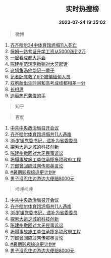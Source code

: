 <div align="center"><h2>实时热搜榜</h2><h4>2023-07-24 19:35:02</h4></div>

> 微博  

1. [齐齐哈尔34中体育馆坍塌11人死亡](https://s.weibo.com/weibo?q=%23%E9%BD%90%E9%BD%90%E5%93%88%E5%B0%9434%E4%B8%AD%E4%BD%93%E8%82%B2%E9%A6%86%E5%9D%8D%E5%A1%8C11%E4%BA%BA%E6%AD%BB%E4%BA%A1%23&t=31&band_rank=1&Refer=top)<br />
2. [保姆一路考证升学工资从5000涨到2万](https://s.weibo.com/weibo?q=%23%E4%BF%9D%E5%A7%86%E4%B8%80%E8%B7%AF%E8%80%83%E8%AF%81%E5%8D%87%E5%AD%A6%E5%B7%A5%E8%B5%84%E4%BB%8E5000%E6%B6%A8%E5%88%B02%E4%B8%87%23&t=31&band_rank=2&Refer=top)<br />
3. [一起看成都大运会](https://s.weibo.com/weibo?q=%23%E4%B8%80%E8%B5%B7%E7%9C%8B%E6%88%90%E9%83%BD%E5%A4%A7%E8%BF%90%E4%BC%9A%23&t=31&band_rank=3&Refer=top)<br />
4. [陈建州范玮琪撤销对大牙起诉](https://s.weibo.com/weibo?q=%23%E9%99%88%E5%BB%BA%E5%B7%9E%E8%8C%83%E7%8E%AE%E7%90%AA%E6%92%A4%E9%94%80%E5%AF%B9%E5%A4%A7%E7%89%99%E8%B5%B7%E8%AF%89%23&t=31&band_rank=4&Refer=top)<br />
5. [这锅鱼汤他能记一辈子](https://s.weibo.com/weibo?q=%23%E8%BF%99%E9%94%85%E9%B1%BC%E6%B1%A4%E4%BB%96%E8%83%BD%E8%AE%B0%E4%B8%80%E8%BE%88%E5%AD%90%23&t=31&band_rank=5&Refer=top)<br />
6. [记者卧底救了6个被骗缅甸人员](https://s.weibo.com/weibo?q=%E8%AE%B0%E8%80%85%E5%8D%A7%E5%BA%95%E6%95%91%E4%BA%866%E4%B8%AA%E8%A2%AB%E9%AA%97%E7%BC%85%E7%94%B8%E4%BA%BA%E5%91%98&t=31&band_rank=6&Refer=top)<br />
7. [双胞胎出生时间和高考成绩都相差一分](https://s.weibo.com/weibo?q=%23%E5%8F%8C%E8%83%9E%E8%83%8E%E5%87%BA%E7%94%9F%E6%97%B6%E9%97%B4%E5%92%8C%E9%AB%98%E8%80%83%E6%88%90%E7%BB%A9%E9%83%BD%E7%9B%B8%E5%B7%AE%E4%B8%80%E5%88%86%23&t=31&band_rank=7&Refer=top)<br />
8. [长相思](https://s.weibo.com/weibo?q=%E9%95%BF%E7%9B%B8%E6%80%9D&t=31&band_rank=8&Refer=top)<br />
9. [迪丽热巴龚俊的手](https://s.weibo.com/weibo?q=%23%E8%BF%AA%E4%B8%BD%E7%83%AD%E5%B7%B4%E9%BE%9A%E4%BF%8A%E7%9A%84%E6%89%8B%23&t=31&band_rank=9&Refer=top)<br />

> 知乎  


> 百度  

1. [中共中央政治局召开会议](https://www.baidu.com/s?wd=%E4%B8%AD%E5%85%B1%E4%B8%AD%E5%A4%AE%E6%94%BF%E6%B2%BB%E5%B1%80%E5%8F%AC%E5%BC%80%E4%BC%9A%E8%AE%AE&sa=fyb_news&rsv_dl=fyb_news)<br />
2. [齐齐哈尔体育馆坍塌共11人遇难](https://www.baidu.com/s?wd=%E9%BD%90%E9%BD%90%E5%93%88%E5%B0%94%E4%BD%93%E8%82%B2%E9%A6%86%E5%9D%8D%E5%A1%8C%E5%85%B111%E4%BA%BA%E9%81%87%E9%9A%BE&sa=fyb_news&rsv_dl=fyb_news)<br />
3. [35岁镇党委书记，递补为省委委员](https://www.baidu.com/s?wd=35%E5%B2%81%E9%95%87%E5%85%9A%E5%A7%94%E4%B9%A6%E8%AE%B0%EF%BC%8C%E9%80%92%E8%A1%A5%E4%B8%BA%E7%9C%81%E5%A7%94%E5%A7%94%E5%91%98&sa=fyb_news&rsv_dl=fyb_news)<br />
4. [探索大运之城的科技创新](https://www.baidu.com/s?wd=%E6%8E%A2%E7%B4%A2%E5%A4%A7%E8%BF%90%E4%B9%8B%E5%9F%8E%E7%9A%84%E7%A7%91%E6%8A%80%E5%88%9B%E6%96%B0&sa=fyb_news&rsv_dl=fyb_news)<br />
5. [陈建州撤回对大牙民事诉讼](https://www.baidu.com/s?wd=%E9%99%88%E5%BB%BA%E5%B7%9E%E6%92%A4%E5%9B%9E%E5%AF%B9%E5%A4%A7%E7%89%99%E6%B0%91%E4%BA%8B%E8%AF%89%E8%AE%BC&sa=fyb_news&rsv_dl=fyb_news)<br />
6. [坍塌事故施工单位承揽多项政府工程](https://www.baidu.com/s?wd=%E5%9D%8D%E5%A1%8C%E4%BA%8B%E6%95%85%E6%96%BD%E5%B7%A5%E5%8D%95%E4%BD%8D%E6%89%BF%E6%8F%BD%E5%A4%9A%E9%A1%B9%E6%94%BF%E5%BA%9C%E5%B7%A5%E7%A8%8B&sa=fyb_news&rsv_dl=fyb_news)<br />
7. [刀郎曾回应过网传那英言论](https://www.baidu.com/s?wd=%E5%88%80%E9%83%8E%E6%9B%BE%E5%9B%9E%E5%BA%94%E8%BF%87%E7%BD%91%E4%BC%A0%E9%82%A3%E8%8B%B1%E8%A8%80%E8%AE%BA&sa=fyb_news&rsv_dl=fyb_news)<br />
8. [#暑期影视综追更计划#](https://www.baidu.com/s?wd=%23%E6%9A%91%E6%9C%9F%E5%BD%B1%E8%A7%86%E7%BB%BC%E8%BF%BD%E6%9B%B4%E8%AE%A1%E5%88%92%23&sa=fyb_news&rsv_dl=fyb_news)<br />
9. [男子没忍住边游边大便赔8000元](https://www.baidu.com/s?wd=%E7%94%B7%E5%AD%90%E6%B2%A1%E5%BF%8D%E4%BD%8F%E8%BE%B9%E6%B8%B8%E8%BE%B9%E5%A4%A7%E4%BE%BF%E8%B5%948000%E5%85%83&sa=fyb_news&rsv_dl=fyb_news)<br />

> 哔哩哔哩  

1. [中共中央政治局召开会议](https://www.baidu.com/s?wd=%E4%B8%AD%E5%85%B1%E4%B8%AD%E5%A4%AE%E6%94%BF%E6%B2%BB%E5%B1%80%E5%8F%AC%E5%BC%80%E4%BC%9A%E8%AE%AE&sa=fyb_news&rsv_dl=fyb_news)<br />
2. [齐齐哈尔体育馆坍塌共11人遇难](https://www.baidu.com/s?wd=%E9%BD%90%E9%BD%90%E5%93%88%E5%B0%94%E4%BD%93%E8%82%B2%E9%A6%86%E5%9D%8D%E5%A1%8C%E5%85%B111%E4%BA%BA%E9%81%87%E9%9A%BE&sa=fyb_news&rsv_dl=fyb_news)<br />
3. [35岁镇党委书记，递补为省委委员](https://www.baidu.com/s?wd=35%E5%B2%81%E9%95%87%E5%85%9A%E5%A7%94%E4%B9%A6%E8%AE%B0%EF%BC%8C%E9%80%92%E8%A1%A5%E4%B8%BA%E7%9C%81%E5%A7%94%E5%A7%94%E5%91%98&sa=fyb_news&rsv_dl=fyb_news)<br />
4. [探索大运之城的科技创新](https://www.baidu.com/s?wd=%E6%8E%A2%E7%B4%A2%E5%A4%A7%E8%BF%90%E4%B9%8B%E5%9F%8E%E7%9A%84%E7%A7%91%E6%8A%80%E5%88%9B%E6%96%B0&sa=fyb_news&rsv_dl=fyb_news)<br />
5. [陈建州撤回对大牙民事诉讼](https://www.baidu.com/s?wd=%E9%99%88%E5%BB%BA%E5%B7%9E%E6%92%A4%E5%9B%9E%E5%AF%B9%E5%A4%A7%E7%89%99%E6%B0%91%E4%BA%8B%E8%AF%89%E8%AE%BC&sa=fyb_news&rsv_dl=fyb_news)<br />
6. [坍塌事故施工单位承揽多项政府工程](https://www.baidu.com/s?wd=%E5%9D%8D%E5%A1%8C%E4%BA%8B%E6%95%85%E6%96%BD%E5%B7%A5%E5%8D%95%E4%BD%8D%E6%89%BF%E6%8F%BD%E5%A4%9A%E9%A1%B9%E6%94%BF%E5%BA%9C%E5%B7%A5%E7%A8%8B&sa=fyb_news&rsv_dl=fyb_news)<br />
7. [刀郎曾回应过网传那英言论](https://www.baidu.com/s?wd=%E5%88%80%E9%83%8E%E6%9B%BE%E5%9B%9E%E5%BA%94%E8%BF%87%E7%BD%91%E4%BC%A0%E9%82%A3%E8%8B%B1%E8%A8%80%E8%AE%BA&sa=fyb_news&rsv_dl=fyb_news)<br />
8. [#暑期影视综追更计划#](https://www.baidu.com/s?wd=%23%E6%9A%91%E6%9C%9F%E5%BD%B1%E8%A7%86%E7%BB%BC%E8%BF%BD%E6%9B%B4%E8%AE%A1%E5%88%92%23&sa=fyb_news&rsv_dl=fyb_news)<br />
9. [男子没忍住边游边大便赔8000元](https://www.baidu.com/s?wd=%E7%94%B7%E5%AD%90%E6%B2%A1%E5%BF%8D%E4%BD%8F%E8%BE%B9%E6%B8%B8%E8%BE%B9%E5%A4%A7%E4%BE%BF%E8%B5%948000%E5%85%83&sa=fyb_news&rsv_dl=fyb_news)<br />
